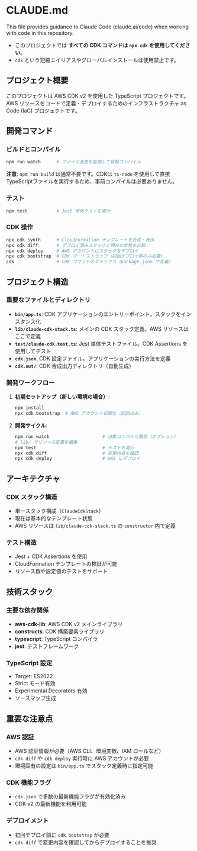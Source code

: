 # CLAUDE.md

This file provides guidance to Claude Code (claude.ai/code) when working with code in this repository.

- このプロジェクトでは **すべての CDK コマンドは `npx cdk` を使用してください**。
- `cdk` という短縮エイリアスやグローバルインストールは使用禁止です。

## プロジェクト概要

このプロジェクトは AWS CDK v2 を使用した TypeScript プロジェクトです。AWS リソースをコードで定義・デプロイするためのインフラストラクチャ as Code (IaC) プロジェクトです。

## 開発コマンド

### ビルドとコンパイル

```bash
npm run watch      # ファイル変更を監視して自動コンパイル
```

**注意**: `npm run build` は通常不要です。CDKは `ts-node` を使用して直接TypeScriptファイルを実行するため、事前コンパイルは必要ありません。

### テスト

```bash
npm test           # Jest 単体テストを実行
```

### CDK 操作

```bash
npx cdk synth      # CloudFormation テンプレートを合成・表示
npx cdk diff       # デプロイ済みスタックと現在の状態を比較
npx cdk deploy     # AWS アカウントにスタックをデプロイ
npx cdk bootstrap  # CDK ブートストラップ（初回デプロイ時のみ必要）
cdk                # CDK コマンドのエイリアス（package.json で定義）
```

## プロジェクト構造

### 重要なファイルとディレクトリ

- **`bin/app.ts`**: CDK アプリケーションのエントリーポイント。スタックをインスタンス化
- **`lib/claude-cdk-stack.ts`**: メインの CDK スタック定義。AWS リソースはここで定義
- **`test/claude-cdk.test.ts`**: Jest 単体テストファイル。CDK Assertions を使用してテスト
- **`cdk.json`**: CDK 設定ファイル。アプリケーションの実行方法を定義
- **`cdk.out/`**: CDK 合成出力ディレクトリ（自動生成）

### 開発ワークフロー

1. **初期セットアップ（新しい環境の場合）**:

   ```bash
   npm install
   npx cdk bootstrap  # AWS アカウント初期化（初回のみ）
   ```

2. **開発サイクル**:
   ```bash
   npm run watch                    # 自動コンパイル開始（オプション）
   # lib/ でリソース定義を編集
   npm test                         # テストを実行
   npx cdk diff                     # 変更内容を確認
   npx cdk deploy                   # AWS にデプロイ
   ```

## アーキテクチャ

### CDK スタック構造

- 単一スタック構成（`ClaudeCdkStack`）
- 現在は基本的なテンプレート状態
- AWS リソースは `lib/claude-cdk-stack.ts` の `constructor` 内で定義

### テスト構造

- Jest + CDK Assertions を使用
- CloudFormation テンプレートの検証が可能
- リソース数や設定値のテストをサポート

## 技術スタック

### 主要な依存関係

- **aws-cdk-lib**: AWS CDK v2 メインライブラリ
- **constructs**: CDK 構築要素ライブラリ
- **typescript**: TypeScript コンパイラ
- **jest**: テストフレームワーク

### TypeScript 設定

- Target: ES2022
- Strict モード有効
- Experimental Decorators 有効
- ソースマップ生成

## 重要な注意点

### AWS 認証

- AWS 認証情報が必要（AWS CLI、環境変数、IAM ロールなど）
- `cdk diff` や `cdk deploy` 実行時に AWS アカウントが必要
- 環境固有の設定は `bin/app.ts` でスタック定義時に指定可能

### CDK 機能フラグ

- `cdk.json` で多数の最新機能フラグが有効化済み
- CDK v2 の最新機能を利用可能

### デプロイメント

- 初回デプロイ前に `cdk bootstrap` が必要
- `cdk diff` で変更内容を確認してからデプロイすることを推奨
